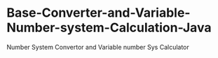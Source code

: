 # Base-Converter-and-Variable-Number-system-Calculation-Java
Number System Convertor and Variable number Sys Calculator 
